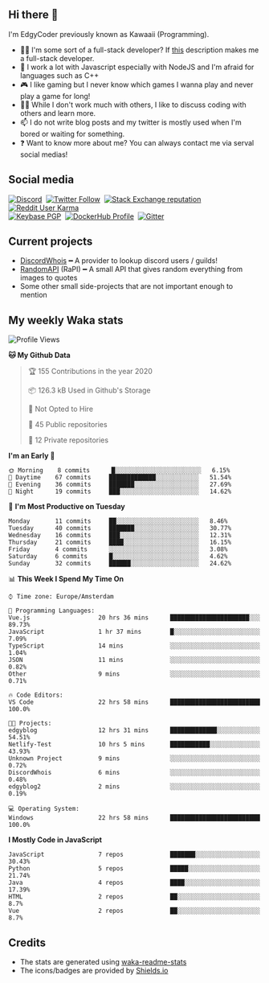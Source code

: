 ## Hi there 👋
I'm EdgyCoder previously known as Kawaaii (Programming).  
- 👨‍💻 I'm some sort of a full-stack developer? If [this](https://www.w3schools.com/whatis/whatis_fullstack.asp) description makes me a full-stack developer.
- 🌱 I work a lot with Javascript especially with NodeJS and I'm afraid for languages such as C++
- 🎮 I like gaming but I never know which games I wanna play and never play a game for long!
- 👯‍♀️ While I don't work much with others, I like to discuss coding with others and learn more.
- 📫 I do not write blog posts and my twitter is mostly used when I'm bored or waiting for something.
- ❓ Want to know more about me? You can always contact me via serval social medias!

## Social media
[![Discord](https://img.shields.io/discord/661411850856038431?label=Discord%20Guild&style=for-the-badge&logo=discord&logoColor=ffffff)](https://discord.gg/44yKPxm)
‎‎ [![Twitter Follow](https://img.shields.io/twitter/follow/edgycoder?color=%231DA1F2&label=Twitter&style=for-the-badge&logo=twitter&logoColor=ffffff)](https://twitter.com/EdgyCoder)
‎‎ [![Stack Exchange reputation](https://img.shields.io/stackexchange/stackoverflow/r/12418331?color=%23F48024&label=Stack%20overflow&style=for-the-badge&logo=stackoverflow&logoColor=ffffff)](https://stackoverflow.com/users/12418331/kawaaii)
‎‎ [![Reddit User Karma](https://img.shields.io/reddit/user-karma/combined/Kawaaii-Programming?label=Reddit&style=for-the-badge&logo=reddit&logoColor=ffffff)](https://www.reddit.com/user/Kawaaii-Programming)  
‎‎ [![Keybase PGP](https://img.shields.io/keybase/pgp/kawaaii?label=Keybase&logo=keybase&logoColor=ffffff&style=for-the-badge)](https://keybase.io/kawaaii)
‎‎ [![DockerHub Profile](https://img.shields.io/badge/DockerHub-kawaaii-informational?style=for-the-badge&logo=docker&logoColor=ffffff)](https://hub.docker.com/u/kawaaii)
‎‎ [![Gitter](https://img.shields.io/gitter/room/edgy-irrelevant/community?label=edgy-irrelevant&logo=gitter&logoColor=ffffff&style=for-the-badge)](https://gitter.im/edgy-irrelevant/community)

## Current projects
- [DiscordWhois](https://discordwhois.xyz) ━ A provider to lookup discord users / guilds!
- [RandomAPI](https://random.rest) (RaPI) ━ A small API that gives random everything from images to quotes
- Some other small side-projects that are not important enough to mention

## My weekly Waka stats
<!--START_SECTION:waka-->
![Profile Views](http://img.shields.io/badge/Profile%20Views-399-blue)

**🐱 My Github Data** 

> 🏆 155 Contributions in the year 2020
 > 
> 📦 126.3 kB Used in Github's Storage 
 > 
> 🚫 Not Opted to Hire
 > 
> 📜 45 Public repositories
 > 
> 🔑 12 Private repositories 

**I'm an Early 🐤** 

```text
🌞 Morning    8 commits      █░░░░░░░░░░░░░░░░░░░░░░░░   6.15% 
🌆 Daytime    67 commits     █████████████░░░░░░░░░░░░   51.54% 
🌃 Evening    36 commits     ███████░░░░░░░░░░░░░░░░░░   27.69% 
🌙 Night      19 commits     ███░░░░░░░░░░░░░░░░░░░░░░   14.62%

```
📅 **I'm Most Productive on Tuesday** 

```text
Monday       11 commits     ██░░░░░░░░░░░░░░░░░░░░░░░   8.46% 
Tuesday      40 commits     ███████░░░░░░░░░░░░░░░░░░   30.77% 
Wednesday    16 commits     ███░░░░░░░░░░░░░░░░░░░░░░   12.31% 
Thursday     21 commits     ████░░░░░░░░░░░░░░░░░░░░░   16.15% 
Friday       4 commits      ░░░░░░░░░░░░░░░░░░░░░░░░░   3.08% 
Saturday     6 commits      █░░░░░░░░░░░░░░░░░░░░░░░░   4.62% 
Sunday       32 commits     ██████░░░░░░░░░░░░░░░░░░░   24.62%

```


📊 **This Week I Spend My Time On** 

```text
⌚︎ Time zone: Europe/Amsterdam

💬 Programming Languages: 
Vue.js                   20 hrs 36 mins      ██████████████████████░░░   89.73% 
JavaScript               1 hr 37 mins        █░░░░░░░░░░░░░░░░░░░░░░░░   7.09% 
TypeScript               14 mins             ░░░░░░░░░░░░░░░░░░░░░░░░░   1.04% 
JSON                     11 mins             ░░░░░░░░░░░░░░░░░░░░░░░░░   0.82% 
Other                    9 mins              ░░░░░░░░░░░░░░░░░░░░░░░░░   0.71%

🔥 Code Editors: 
VS Code                  22 hrs 58 mins      █████████████████████████   100.0%

🐱‍💻 Projects: 
edgyblog                 12 hrs 31 mins      █████████████░░░░░░░░░░░░   54.51% 
Netlify-Test             10 hrs 5 mins       ███████████░░░░░░░░░░░░░░   43.93% 
Unknown Project          9 mins              ░░░░░░░░░░░░░░░░░░░░░░░░░   0.72% 
DiscordWhois             6 mins              ░░░░░░░░░░░░░░░░░░░░░░░░░   0.48% 
edgyblog2                2 mins              ░░░░░░░░░░░░░░░░░░░░░░░░░   0.19%

💻 Operating System: 
Windows                  22 hrs 58 mins      █████████████████████████   100.0%

```

**I Mostly Code in JavaScript** 

```text
JavaScript               7 repos             ███████░░░░░░░░░░░░░░░░░░   30.43% 
Python                   5 repos             █████░░░░░░░░░░░░░░░░░░░░   21.74% 
Java                     4 repos             ████░░░░░░░░░░░░░░░░░░░░░   17.39% 
HTML                     2 repos             ██░░░░░░░░░░░░░░░░░░░░░░░   8.7% 
Vue                      2 repos             ██░░░░░░░░░░░░░░░░░░░░░░░   8.7%

```



<!--END_SECTION:waka-->

## Credits
- The stats are generated using [waka-readme-stats](https://github.com/anmol098/waka-readme-stats)
- The icons/badges are provided by [Shields.io](https://shields.io/)
